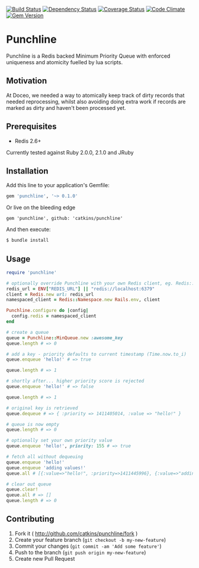 [![Build Status](https://travis-ci.org/catkins/punchline.svg)](https://travis-ci.org/catkins/punchline) [![Dependency Status](https://gemnasium.com/catkins/punchline.svg)](https://gemnasium.com/catkins/punchline) [![Coverage Status](https://img.shields.io/coveralls/catkins/punchline.svg)](https://coveralls.io/r/catkins/punchline) [![Code Climate](https://codeclimate.com/github/catkins/punchline/badges/gpa.svg)](https://codeclimate.com/github/catkins/punchline) [![Gem Version](https://badge.fury.io/rb/punchline.svg)](http://badge.fury.io/rb/punchline)

# Punchline

Punchline is a Redis backed Minimum Priority Queue with enforced uniqueness and atomicity fuelled by lua scripts.

## Motivation

At Doceo, we needed a way to atomically keep track of dirty records that needed reprocessing, whilst also avoiding doing extra work if records are marked as dirty and haven't been processed yet.

## Prerequisites

- Redis 2.6+

Currently tested against Ruby 2.0.0, 2.1.0 and JRuby

## Installation

Add this line to your application's Gemfile:

```ruby
gem 'punchline', '~> 0.1.0'

```

Or live on the bleeding edge

```
gem 'punchline', github: 'catkins/punchline'
```

And then execute:

```bash
$ bundle install
```

## Usage

```ruby
require 'punchline'

# optionally override Punchline with your own Redis client, eg. Redis::Namespace
redis_url = ENV["REDIS_URL"] || "redis://localhost:6379"
client = Redis.new url: redis_url
namespaced_client = Redis::Namespace.new Rails.env, client

Punchline.configure do |config|
  config.redis = namespaced_client
end

# create a queue
queue = Punchline::MinQueue.new :awesome_key
queue.length # => 0

# add a key - priority defaults to current timestamp (Time.now.to_i)
queue.enqueue 'hello!' # => true

queue.length # => 1

# shortly after... higher priority score is rejected
queue.enqueue 'hello!' # => false

queue.length # => 1

# original key is retrieved
queue.dequeue # => { :priority => 1411405014, :value => "hello!" }

# queue is now empty
queue.length # => 0

# optionally set your own priority value
queue.enqueue 'hello!', priority: 155 # => true

# fetch all without dequeuing
queue.enqueue 'hello!'
queue.enqueue 'adding values!'
queue.all # [{:value=>"hello!", :priority=>1411445996}, {:value=>"adding values!", :priority=>1411446073}]

# clear out queue
queue.clear!
queue.all # => []
queue.length # => 0

```

## Contributing

1. Fork it ( http://github.com/catkins/punchline/fork )
2. Create your feature branch (`git checkout -b my-new-feature`)
3. Commit your changes (`git commit -am 'Add some feature'`)
4. Push to the branch (`git push origin my-new-feature`)
5. Create new Pull Request
